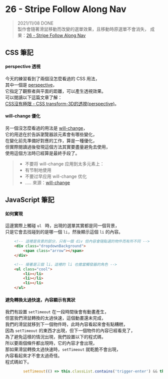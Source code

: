 
# 26 - Stripe Follow Along Nav
> 2021/11/08 DONE  
製作會隨著滑鼠移動而改變的選單效果，且移動時原選單不會消失，
成果：[26 - Stripe Follow Along Nav](https://alice-nor.github.io/JavaScript30/26%20-%20Stripe%20Follow%20Along%20Nav/) 

## CSS 筆記 ##

#### perspective 透視

今天的練習看到了兩個沒怎麼看過的 CSS 用法，  
其中一個是 [perspective](https://developer.mozilla.org/zh-CN/docs/Web/CSS/perspective)，  
它指定了觀察者與平面的距離，可以產生透視效果。  
可以閱讀以下這篇文章了解：  
[CSS沒有極限 - CSS transform-3D的透視(perspective)](https://wcc723.github.io/css/2013/10/11/css-perspective/)。

#### will-change 優化

另一個沒怎麼看過的用法是 [will-change](https://developer.mozilla.org/zh-CN/docs/Web/CSS/will-change)，  
它的用途在於告訴瀏覽器該元素會有哪些變化，  
在變化前先準備好對應的工作，算是一種優化，  
但實際閱讀過後發現這個方法其實要盡量避免去使用，  
使用這個方法時已經算是最終手段了。

> * 不要将 will-change 应用到太多元素上：
> * 有节制地使用
> * 不要过早应用 will-change 优化
> * .....
> 來源：[will-change](https://developer.mozilla.org/zh-CN/docs/Web/CSS/will-change)

## JavaScript 筆記 ##

#### 如何實現

這邊實際上觸碰 `ul ` 時，出現的選單其實都是同一個背景，  
只是它會去找碰到的是哪一個 `li`，然後顯示這個 `li` 的內容。

```html
    <!-- 這裡是背景的部分，只有一個 div 但內容會隨點選的物件而有所不同 -->
    <div class="dropdownBackground">
        <span class="arrow"></span>
    </div>

    <!-- 接著是三個 li，這裡的 li 也擔當觸發器的角色 -->
    <ul class="cool">
        <li></li>
        <li></li>
        <li></li>
    </ul>
```

#### 避免轉換太過快速，內容顯示有異狀

我們有設置 `setTimeout` 在一段時間後會有動畫產生，  
但當我們滑鼠轉換的太過快速，這個動畫還未完成，  
我們的滑鼠就移到下一個物件時，此時內容看起來會有點糟糕，  
因為 `setTimeout` 的東西才出現，但下一個物件的內容已經看見了，  
為了避免這樣的情況出現，我們設置以下的程式碼，  
所以要兩個條件都出現時，它的內容才會出現，  
那如果滑鼠轉換太過快速時，`setTimeout` 就乾脆不會出現，  
內容看起來才不會太過奇怪。  
程式碼如下。  

```JavaScript
        setTimeout(() => this.classList.contains('trigger-enter') && this.classList.add('trigger-enter-active'), 150);
```
